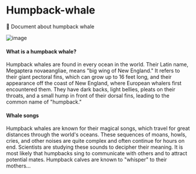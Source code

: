 # Humpback-whale
🐋 Document about humpback whale 

![image](https://github.com/sweet-orchard/Humpback-whale/assets/146839131/5d9e2f93-df7e-4a59-a8d1-d02354286dd3)

<h4>What is a humpback whale?</h4>
Humpback whales are found in every ocean in the world. Their Latin name, Megaptera novaeangliae, means "big wing of New England." It refers to their giant pectoral fins, which can grow up to 16 feet long, and their appearance off the coast of New England, where European whalers first encountered them. They have dark backs, light bellies, pleats on their throats, and a small hump in front of their dorsal fins, leading to the common name of "humpback."

<h4>Whale songs</h4>
Humpback whales are known for their magical songs, which travel for great distances through the world's oceans. These sequences of moans, howls, cries, and other noises are quite complex and often continue for hours on end. Scientists are studying these sounds to decipher their meaning. It is most likely that humpbacks sing to communicate with others and to attract potential mates. Humpback calves are known to "whisper" to their mothers...
